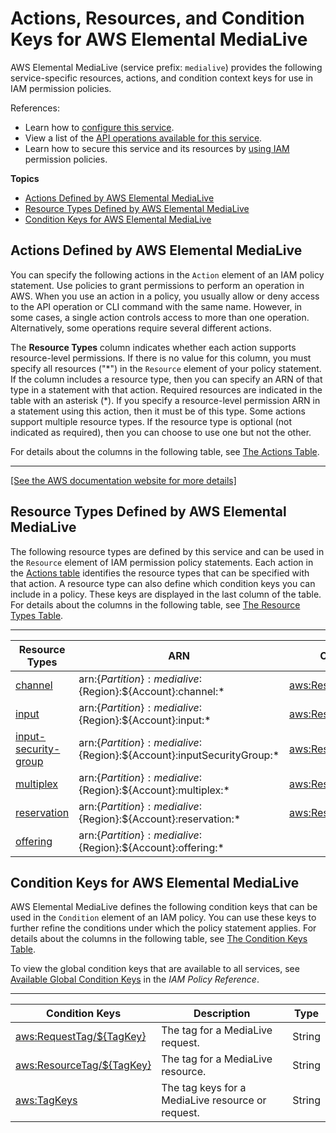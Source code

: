 # Actions, Resources, and Condition Keys for AWS Elemental MediaLive<a name="list_awselementalmedialive"></a>

AWS Elemental MediaLive \(service prefix: `medialive`\) provides the following service\-specific resources, actions, and condition context keys for use in IAM permission policies\.

References:
+ Learn how to [configure this service](https://docs.aws.amazon.com/medialive/latest/ug/what-is.html)\.
+ View a list of the [API operations available for this service](https://docs.aws.amazon.com/medialive/latest/ug/welcome.html)\.
+ Learn how to secure this service and its resources by [using IAM](https://docs.aws.amazon.com/medialive/latest/ug/IAM_policies.html) permission policies\.

**Topics**
+ [Actions Defined by AWS Elemental MediaLive](#awselementalmedialive-actions-as-permissions)
+ [Resource Types Defined by AWS Elemental MediaLive](#awselementalmedialive-resources-for-iam-policies)
+ [Condition Keys for AWS Elemental MediaLive](#awselementalmedialive-policy-keys)

## Actions Defined by AWS Elemental MediaLive<a name="awselementalmedialive-actions-as-permissions"></a>

You can specify the following actions in the `Action` element of an IAM policy statement\. Use policies to grant permissions to perform an operation in AWS\. When you use an action in a policy, you usually allow or deny access to the API operation or CLI command with the same name\. However, in some cases, a single action controls access to more than one operation\. Alternatively, some operations require several different actions\.

The **Resource Types** column indicates whether each action supports resource\-level permissions\. If there is no value for this column, you must specify all resources \("\*"\) in the `Resource` element of your policy statement\. If the column includes a resource type, then you can specify an ARN of that type in a statement with that action\. Required resources are indicated in the table with an asterisk \(\*\)\. If you specify a resource\-level permission ARN in a statement using this action, then it must be of this type\. Some actions support multiple resource types\. If the resource type is optional \(not indicated as required\), then you can choose to use one but not the other\.

For details about the columns in the following table, see [The Actions Table](reference_policies_actions-resources-contextkeys.md#actions_table)\.


****  
[\[See the AWS documentation website for more details\]](http://docs.aws.amazon.com/IAM/latest/UserGuide/list_awselementalmedialive.html)

## Resource Types Defined by AWS Elemental MediaLive<a name="awselementalmedialive-resources-for-iam-policies"></a>

The following resource types are defined by this service and can be used in the `Resource` element of IAM permission policy statements\. Each action in the [Actions table](#awselementalmedialive-actions-as-permissions) identifies the resource types that can be specified with that action\. A resource type can also define which condition keys you can include in a policy\. These keys are displayed in the last column of the table\. For details about the columns in the following table, see [The Resource Types Table](reference_policies_actions-resources-contextkeys.md#resources_table)\.


****  

| Resource Types | ARN | Condition Keys | 
| --- | --- | --- | 
|   [ channel ](https://docs.aws.amazon.com/medialive/latest/ug/channels.html)  |  arn:$\{Partition\}:medialive:$\{Region\}:$\{Account\}:channel:\*  |   [ aws:ResourceTag/$\{TagKey\} ](#awselementalmedialive-aws_ResourceTag___TagKey_)   | 
|   [ input ](https://docs.aws.amazon.com/medialive/latest/ug/inputs.html)  |  arn:$\{Partition\}:medialive:$\{Region\}:$\{Account\}:input:\*  |   [ aws:ResourceTag/$\{TagKey\} ](#awselementalmedialive-aws_ResourceTag___TagKey_)   | 
|   [ input\-security\-group ](https://docs.aws.amazon.com/medialive/latest/ug/inputsecuritygroups.html)  |  arn:$\{Partition\}:medialive:$\{Region\}:$\{Account\}:inputSecurityGroup:\*  |   [ aws:ResourceTag/$\{TagKey\} ](#awselementalmedialive-aws_ResourceTag___TagKey_)   | 
|   [ multiplex ](https://docs.aws.amazon.com/medialive/latest/ug/multiplexes.html)  |  arn:$\{Partition\}:medialive:$\{Region\}:$\{Account\}:multiplex:\*  |   [ aws:ResourceTag/$\{TagKey\} ](#awselementalmedialive-aws_ResourceTag___TagKey_)   | 
|   [ reservation ](https://docs.aws.amazon.com/medialive/latest/ug/reservations.html)  |  arn:$\{Partition\}:medialive:$\{Region\}:$\{Account\}:reservation:\*  |   [ aws:ResourceTag/$\{TagKey\} ](#awselementalmedialive-aws_ResourceTag___TagKey_)   | 
|   [ offering ](https://docs.aws.amazon.com/medialive/latest/ug/input-output-reservations.html)  |  arn:$\{Partition\}:medialive:$\{Region\}:$\{Account\}:offering:\*  |  | 

## Condition Keys for AWS Elemental MediaLive<a name="awselementalmedialive-policy-keys"></a>

AWS Elemental MediaLive defines the following condition keys that can be used in the `Condition` element of an IAM policy\. You can use these keys to further refine the conditions under which the policy statement applies\. For details about the columns in the following table, see [The Condition Keys Table](reference_policies_actions-resources-contextkeys.md#context_keys_table)\.

To view the global condition keys that are available to all services, see [Available Global Condition Keys](reference_policies_condition-keys.html#AvailableKeys) in the *IAM Policy Reference*\.


****  

| Condition Keys | Description | Type | 
| --- | --- | --- | 
|   [ aws:RequestTag/$\{TagKey\} ](https://docs.aws.amazon.com/medialive/latest/ug/tagging.html)  | The tag for a MediaLive request\. | String | 
|   [ aws:ResourceTag/$\{TagKey\} ](https://docs.aws.amazon.com/medialive/latest/ug/tagging.html)  | The tag for a MediaLive resource\. | String | 
|   [ aws:TagKeys ](https://docs.aws.amazon.com/medialive/latest/ug/tagging.html)  | The tag keys for a MediaLive resource or request\. | String | 